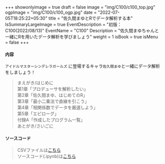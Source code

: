 +++
showonlyimage = true
draft = false
image = "img/C100/c100_top.jpg"
ogpImage = "img/C100/c100_ogp.jpg"
date = "2022-07-05T18:25:22+05:30"
title = "佐久間まゆとRでデータ解析する本"
IsSummaryLargeImage = true
EventDescription = "初版：C100(2022/08/13)"
EventName = "C100"
Description = "佐久間まゆちゃんと一緒にRを用いたデータ解析を学びましょう"
weight = 1
isBook = true
isMenu = false
+++
#### 内容
`アイドルマスターシンデレラガールズ` に登場するキャラ`佐久間まゆ`と一緒にデータ解析をしましょう！
> まえがき/はじめに <br>
> 第1章「プロデューサを解析したい」<br>
> 第2章「佐久間まゆ、はじめてのR」<br>
> 第3章「最小二乗法で直線を引こう」<br>
> 第4章「相関係数でデータを厳選しよう」<br>
> 第5章「エピローグ」<br>
> 付録A「作成したプログラム一覧」<br>
> あとがき/さいごに

#### ソースコード
> CSVファイルは<a href="/event_source/c100/C100_Psan_dataset.csv" download>こちら</a>\
> ソースコード(.ipynb)は<a href="/event_source/c100/C100_SourceCode.ipynb" download>こちら</a>